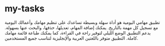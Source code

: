 # my-tasks
تطبيق مهامي اليومية هو أداة سهلة وبسيطة تساعدك على تنظيم مهامك وأعمالك اليومية مع تسجيل كل مهمة بالتاريخ. يمكنك إضافة المهام، تعديلها، حذفها، والبحث عنها بسهولة. يدعم التطبيق الوضع الليلي لتوفير راحة في القراءة، كما يمكنك طباعة قائمة مهامك كاملة. التطبيق متوفر باللغتين العربية والإنجليزية لتناسب جميع المستخدمين.
